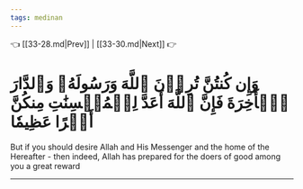 ```yaml
---
tags: medinan
---
```


👈 [[33-28.md|Prev]] | [[33-30.md|Next]] 👉

# وَإِن كُنتُنَّ تُرِدۡنَ ٱللَّهَ وَرَسُولَهُۥ وَٱلدَّارَ ٱلۡأٓخِرَةَ فَإِنَّ ٱللَّهَ أَعَدَّ لِلۡمُحۡسِنَٰتِ مِنكُنَّ أَجۡرًا عَظِيمٗا

But if you should desire Allah and His Messenger and the home of the Hereafter - then indeed, Allah has prepared for the doers of good among you a great reward

---

